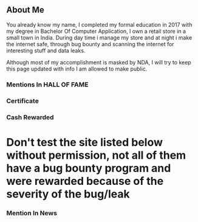 ## About Me

You already know my name, I completed my formal education in 2017 with my degree in Bachelor Of Computer Application, I own a retail store in a small town in  India. During day time i manage my store and at night i make the internet safe, through bug bounty and scanning the internet for interesting stuff and data leaks.


Although most of my accomplishment is masked by NDA, I will try to keep this page updated with info I am allowed to make public.

### Mentions In HALL OF FAME


### Certificate


### Cash Rewarded 
# Don't test the site listed below without permission, not all of them have a bug bounty program and were rewarded because of the severity of the bug/leak

### Mention In News
